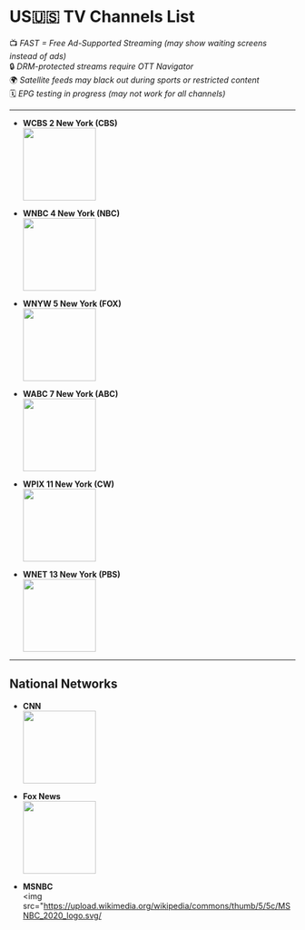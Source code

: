 # US🇺🇸 TV Channels List  
📺 *FAST = Free Ad-Supported Streaming (may show waiting screens instead of ads)*  
🔒 *DRM-protected streams require OTT Navigator*  
🌍 *Satellite feeds may black out during sports or restricted content*  
🗓️ *EPG testing in progress (may not work for all channels)*  

---

- **WCBS 2 New York (CBS)**  
  <img src="https://upload.wikimedia.org/wikipedia/commons/thumb/c/cc/CBS_New_York_logo.svg/1280px-CBS_New_York_logo.svg.png" width="128">

- **WNBC 4 New York (NBC)**  
  <img src="https://upload.wikimedia.org/wikipedia/commons/thumb/8/8d/WNBC_2023.svg/1280px-WNBC_2023.svg.png" width="128">

- **WNYW 5 New York (FOX)**  
  <img src="https://upload.wikimedia.org/wikipedia/commons/thumb/2/2a/Fts-new-york-a.svg/1280px-Fts-new-york-a.svg.png" width="128">

- **WABC 7 New York (ABC)**  
  <img src="https://upload.wikimedia.org/wikipedia/commons/thumb/a/a3/WABC_TV_New_2021.svg/1280px-WABC_TV_New_2021.svg.png" width="128">

- **WPIX 11 New York (CW)**  
  <img src="https://upload.wikimedia.org/wikipedia/commons/thumb/2/29/PIX11_2017.svg/1280px-PIX11_2017.svg.png" width="128">

- **WNET 13 New York (PBS)**  
  <img src="https://upload.wikimedia.org/wikipedia/commons/thumb/a/a3/WNET_Thirteen_2022_logo.svg/1280px-WNET_Thirteen_2022_logo.svg.png" width="128">

---

## National Networks  

- **CNN**  
  <img src="https://upload.wikimedia.org/wikipedia/commons/thumb/6/66/CNN_International_logo.svg/1280px-CNN_International_logo.svg.png" width="128">

- **Fox News**  
  <img src="https://upload.wikimedia.org/wikipedia/commons/thumb/6/67/Fox_News_Channel_logo.svg/1280px-Fox_News_Channel_logo.svg.png" width="128">

- **MSNBC**  
  <img src="https://upload.wikimedia.org/wikipedia/commons/thumb/5/5c/MSNBC_2020_logo.svg/
